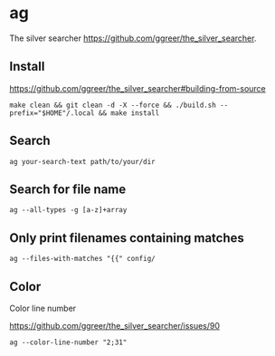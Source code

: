 # ag

The silver searcher <https://github.com/ggreer/the_silver_searcher>.

## Install

https://github.com/ggreer/the_silver_searcher#building-from-source

    make clean && git clean -d -X --force && ./build.sh --prefix="$HOME"/.local && make install

## Search

    ag your-search-text path/to/your/dir

## Search for file name

    ag --all-types -g [a-z]+array

## Only print filenames containing matches

    ag --files-with-matches "{{" config/

## Color

Color line number

<https://github.com/ggreer/the_silver_searcher/issues/90>

    ag --color-line-number "2;31"
